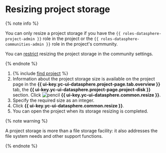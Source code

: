 # Resizing project storage

{% note info %}

You can only resize a project storage if you have the `{{ roles-datasphere-project-admin }}` role in the project or the `{{ roles-datasphere-communities-admin }}` role in the project's community.

You can [restrict](../community/manage-community-config.md) resizing the project storage in the community settings.

{% endnote %}

1. {% include [find project](../../../_includes/datasphere/ui-find-project.md) %}
1. Information about the project storage size is available on the project page in the **{{ ui-key.yc-ui-datasphere.project-page.tab.overview }}** tab, the **{{ ui-key.yc-ui-datasphere.project-page.project-disk }}** section. Click ![pencil](../../../_assets/console-icons/pencil-to-line.svg) **{{ ui-key.yc-ui-datasphere.common.resize }}**.
1. Specify the required size as an integer.
1. Click **{{ ui-key.yc-ui-datasphere.common.resize }}**.
1. You can open the project when its storage resizing is completed.

{% note warning %}

A project storage is more than a file storage facility: it also addresses the file system needs and other support functions.

{% endnote %}